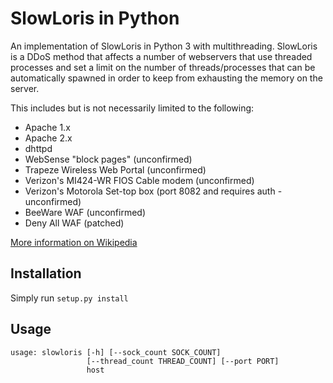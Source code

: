 # SlowLoris in Python

An implementation of SlowLoris in Python 3 with multithreading. SlowLoris is a DDoS method that affects a number of webservers that use threaded processes and set a limit on the number of threads/processes that can be automatically spawned in order to keep from exhausting the memory on the server.

This includes but is not necessarily limited to the following:

- Apache 1.x
- Apache 2.x
- dhttpd
- WebSense "block pages" (unconfirmed)
- Trapeze Wireless Web Portal (unconfirmed)
- Verizon's MI424-WR FIOS Cable modem (unconfirmed)
- Verizon's Motorola Set-top box (port 8082 and requires auth - unconfirmed)
- BeeWare WAF (unconfirmed)
- Deny All WAF (patched)

[More information on Wikipedia](https://en.wikipedia.org/wiki/Slowloris_(computer_security))

## Installation
Simply run `setup.py install`

## Usage
```
usage: slowloris [-h] [--sock_count SOCK_COUNT]
                 [--thread_count THREAD_COUNT] [--port PORT]
                 host
```